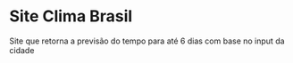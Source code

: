# Site Clima Brasil
 Site que  retorna a previsão do tempo para até 6 dias com base no input da cidade

